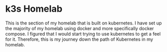 # k3s Homelab
This is the section of my homelab that is built on kubernetes. I have set up the majority of my homelab using docker and more specifically docker compose. I figured that I would start trying to use kubernetes to get a feel for it.
Therefore, this is my journey down the path of Kubernetes in my homelab.

